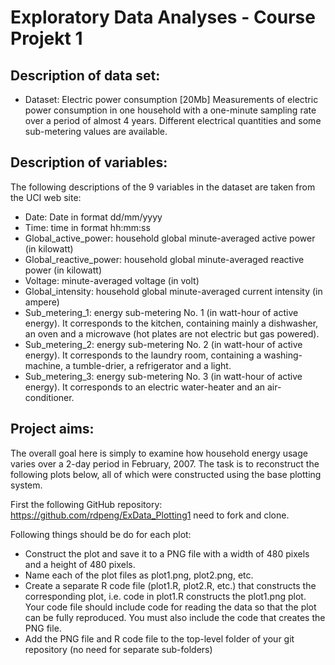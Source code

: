 # Exploratory Data Analyses - Course Projekt 1

## Description of data set:
- Dataset: Electric power consumption [20Mb]
Measurements of electric power consumption in one household with a one-minute sampling rate over a period of almost 4 years. Different electrical quantities and some sub-metering values are available.

## Description of variables:
The following descriptions of the 9 variables in the dataset are taken from the UCI web site:
- Date: Date in format dd/mm/yyyy
- Time: time in format hh:mm:ss
- Global_active_power: household global minute-averaged active power (in kilowatt)
- Global_reactive_power: household global minute-averaged reactive power (in kilowatt)
- Voltage: minute-averaged voltage (in volt)
- Global_intensity: household global minute-averaged current intensity (in ampere)
- Sub_metering_1: energy sub-metering No. 1 (in watt-hour of active energy). It corresponds to the kitchen, containing mainly a dishwasher, an oven and a microwave (hot plates are not electric but gas powered).
- Sub_metering_2: energy sub-metering No. 2 (in watt-hour of active energy). It corresponds to the laundry room, containing a washing-machine, a tumble-drier, a refrigerator and a light.
- Sub_metering_3: energy sub-metering No. 3 (in watt-hour of active energy). It corresponds to an electric water-heater and an air-conditioner.

## Project aims:
The overall goal here is simply to examine how household energy usage varies over a 2-day period in February, 2007. The task is to reconstruct the following plots below, all of which were constructed using the base plotting system.

First the following GitHub repository: https://github.com/rdpeng/ExData_Plotting1 need to fork and clone.

Following things should be do for each plot:
- Construct the plot and save it to a PNG file with a width of 480 pixels and a height of 480 pixels.
- Name each of the plot files as plot1.png, plot2.png, etc.
- Create a separate R code file (plot1.R, plot2.R, etc.) that constructs the corresponding plot, i.e. code in plot1.R constructs the plot1.png plot. Your code file should include code for reading the data so that the plot can be fully reproduced. You must also include the code that creates the PNG file.
- Add the PNG file and R code file to the top-level folder of your git repository (no need for separate sub-folders)
